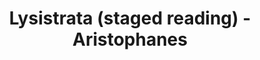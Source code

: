 ---
layout: production
title: Lysistrata (staged reading) - Aristophanes
dates: September 9, 2012
location: Titzal Café, Chicago

director: Margaretta Sacco

director_bio_url: http://accidentalshakespeare.com/about/company/margaretta_sacco

cast:
- actor: Angeli Primlani
  role: Lysistrata
  actor_bio_url: http://accidentalshakespeare.com/about/company/angeli_primlani
- actor: Michael Rashid
  role: Kinesias
  actor_bio_url: http://accidentalshakespeare.com/about/company/michael_rashid
- actor: Regina Leslie
  role: Myrrhine
  actor_bio_url: http://accidentalshakespeare.com/about/company/regina_leslie
- actor: Anneliese Moffitt
  role: Lampito/Chorus
  actor_bio_url: http://accidentalshakespeare.com/about/company/anneliese_moffitt
- actor: Sherry Legare
  role: Theban Woman/Defector/Door Keeper/Chorus
  actor_bio_url: http://accidentalshakespeare.com/about/company/sherry_legare
- actor: Julia Kessler
  role: Kalonike
  actor_bio_url: http://accidentalshakespeare.com/about/company/julia_kessler
- actor: Jared McDaris
  role: Spartan Ambassador/Messenger/Chorus
  actor_bio_url: http://accidentalshakespeare.com/about/company/jared_mcdaris
- actor: John Amedio
  role: Athenian Commissioner/Chorus
  actor_bio_url: http://accidentalshakespeare.com/about/company/john_amedio

---